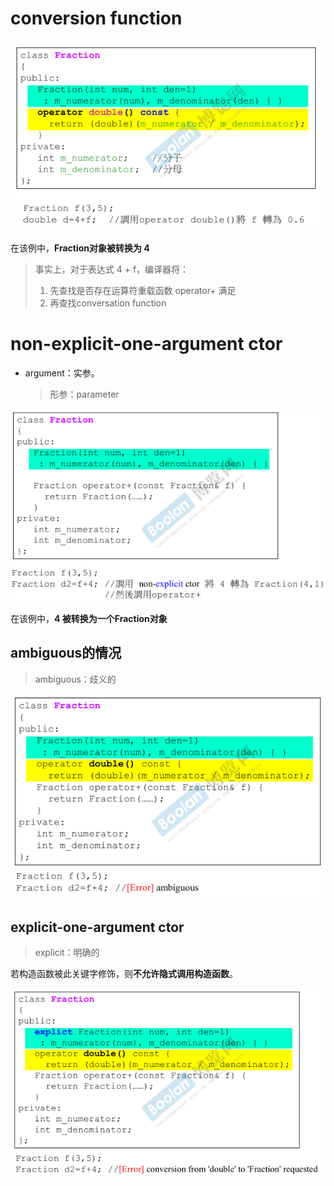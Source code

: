 # conversion function

![image-20220707145543579](%E7%89%B9%E6%AE%8Afunction.assets/image-20220707145543579.png)

在该例中，**Fraction对象被转换为 4**



>事实上，对于表达式 4 + f，编译器将：
>
>1. 先查找是否存在运算符重载函数 operator+ 满足
>2. 再查找conversation function





# non-explicit-one-argument ctor

- argument：实参。

  > 形参：parameter



![image-20220707152157325](%E7%89%B9%E6%AE%8Afunction.assets/image-20220707152157325.png)

在该例中，**4 被转换为一个Fraction对象**



## ambiguous的情况

> ambiguous：歧义的



![image-20220707152948575](%E7%89%B9%E6%AE%8Afunction.assets/image-20220707152948575.png)



## explicit-one-argument ctor

> explicit：明确的



若构造函数被此关键字修饰，则**不允许隐式调用构造函数**。

![image-20220707153405384](%E7%89%B9%E6%AE%8Afunction.assets/image-20220707153405384.png)